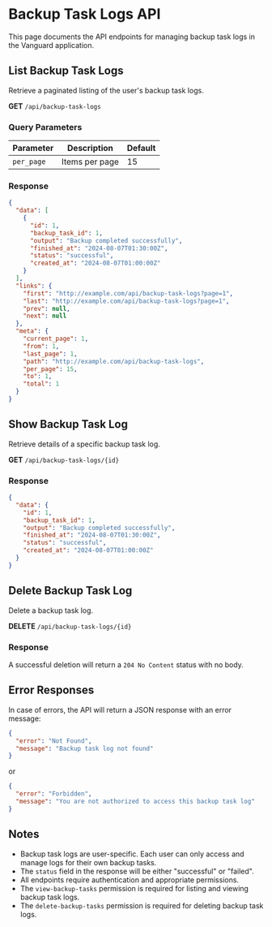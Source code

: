 # Backup Task Logs API

This page documents the API endpoints for managing backup task logs in the Vanguard application.

## List Backup Task Logs

Retrieve a paginated listing of the user's backup task logs.

**GET** `/api/backup-task-logs`

### Query Parameters

| Parameter | Description | Default |
|-----------|-------------|---------|
| `per_page` | Items per page | 15 |

### Response

```json
{
  "data": [
    {
      "id": 1,
      "backup_task_id": 1,
      "output": "Backup completed successfully",
      "finished_at": "2024-08-07T01:30:00Z",
      "status": "successful",
      "created_at": "2024-08-07T01:00:00Z"
    }
  ],
  "links": {
    "first": "http://example.com/api/backup-task-logs?page=1",
    "last": "http://example.com/api/backup-task-logs?page=1",
    "prev": null,
    "next": null
  },
  "meta": {
    "current_page": 1,
    "from": 1,
    "last_page": 1,
    "path": "http://example.com/api/backup-task-logs",
    "per_page": 15,
    "to": 1,
    "total": 1
  }
}
```

## Show Backup Task Log

Retrieve details of a specific backup task log.

**GET** `/api/backup-task-logs/{id}`

### Response

```json
{
  "data": {
    "id": 1,
    "backup_task_id": 1,
    "output": "Backup completed successfully",
    "finished_at": "2024-08-07T01:30:00Z",
    "status": "successful",
    "created_at": "2024-08-07T01:00:00Z"
  }
}
```

## Delete Backup Task Log

Delete a backup task log.

**DELETE** `/api/backup-task-logs/{id}`

### Response

A successful deletion will return a `204 No Content` status with no body.

## Error Responses

In case of errors, the API will return a JSON response with an error message:

```json
{
  "error": "Not Found",
  "message": "Backup task log not found"
}
```

or

```json
{
  "error": "Forbidden",
  "message": "You are not authorized to access this backup task log"
}
```

## Notes

- Backup task logs are user-specific. Each user can only access and manage logs for their own backup tasks.
- The `status` field in the response will be either "successful" or "failed".
- All endpoints require authentication and appropriate permissions.
- The `view-backup-tasks` permission is required for listing and viewing backup task logs.
- The `delete-backup-tasks` permission is required for deleting backup task logs.